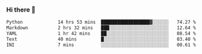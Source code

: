 ### Hi there 👋

<!--START_SECTION:waka-->

```txt
Python             14 hrs 53 mins  ██████████████████▓░░░░░░   74.27 %
Markdown           2 hrs 32 mins   ███░░░░░░░░░░░░░░░░░░░░░░   12.64 %
YAML               1 hr 42 mins    ██░░░░░░░░░░░░░░░░░░░░░░░   08.54 %
Text               40 mins         █░░░░░░░░░░░░░░░░░░░░░░░░   03.40 %
INI                7 mins          ░░░░░░░░░░░░░░░░░░░░░░░░░   00.61 %
```

<!--END_SECTION:waka-->

<!--
**Jonas-VanHaeken/Jonas-VanHaeken** is a ✨ _special_ ✨ repository because its `README.md` (this file) appears on your GitHub profile.

Here are some ideas to get you started:

- 🔭 I’m currently working on ...
- 🌱 I’m currently learning ...
- 👯 I’m looking to collaborate on ...
- 🤔 I’m looking for help with ...
- 💬 Ask me about ...
- 📫 How to reach me: ...
- 😄 Pronouns: ...
- ⚡ Fun fact: ...
-->
